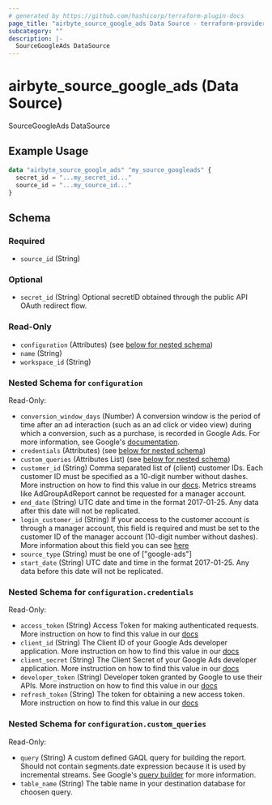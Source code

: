 ```yaml
---
# generated by https://github.com/hashicorp/terraform-plugin-docs
page_title: "airbyte_source_google_ads Data Source - terraform-provider-airbyte"
subcategory: ""
description: |-
  SourceGoogleAds DataSource
---
```


# airbyte_source_google_ads (Data Source)

SourceGoogleAds DataSource

## Example Usage

```terraform
data "airbyte_source_google_ads" "my_source_googleads" {
  secret_id = "...my_secret_id..."
  source_id = "...my_source_id..."
}
```

<!-- schema generated by tfplugindocs -->
## Schema

### Required

- `source_id` (String)

### Optional

- `secret_id` (String) Optional secretID obtained through the public API OAuth redirect flow.

### Read-Only

- `configuration` (Attributes) (see [below for nested schema](#nestedatt--configuration))
- `name` (String)
- `workspace_id` (String)

<a id="nestedatt--configuration"></a>
### Nested Schema for `configuration`

Read-Only:

- `conversion_window_days` (Number) A conversion window is the period of time after an ad interaction (such as an ad click or video view) during which a conversion, such as a purchase, is recorded in Google Ads. For more information, see Google's <a href="https://support.google.com/google-ads/answer/3123169?hl=en">documentation</a>.
- `credentials` (Attributes) (see [below for nested schema](#nestedatt--configuration--credentials))
- `custom_queries` (Attributes List) (see [below for nested schema](#nestedatt--configuration--custom_queries))
- `customer_id` (String) Comma separated list of (client) customer IDs. Each customer ID must be specified as a 10-digit number without dashes. More instruction on how to find this value in our <a href="https://docs.airbyte.com/integrations/sources/google-ads#setup-guide">docs</a>. Metrics streams like AdGroupAdReport cannot be requested for a manager account.
- `end_date` (String) UTC date and time in the format 2017-01-25. Any data after this date will not be replicated.
- `login_customer_id` (String) If your access to the customer account is through a manager account, this field is required and must be set to the customer ID of the manager account (10-digit number without dashes). More information about this field you can see <a href="https://developers.google.com/google-ads/api/docs/concepts/call-structure#cid">here</a>
- `source_type` (String) must be one of ["google-ads"]
- `start_date` (String) UTC date and time in the format 2017-01-25. Any data before this date will not be replicated.

<a id="nestedatt--configuration--credentials"></a>
### Nested Schema for `configuration.credentials`

Read-Only:

- `access_token` (String) Access Token for making authenticated requests. More instruction on how to find this value in our <a href="https://docs.airbyte.com/integrations/sources/google-ads#setup-guide">docs</a>
- `client_id` (String) The Client ID of your Google Ads developer application. More instruction on how to find this value in our <a href="https://docs.airbyte.com/integrations/sources/google-ads#setup-guide">docs</a>
- `client_secret` (String) The Client Secret of your Google Ads developer application. More instruction on how to find this value in our <a href="https://docs.airbyte.com/integrations/sources/google-ads#setup-guide">docs</a>
- `developer_token` (String) Developer token granted by Google to use their APIs. More instruction on how to find this value in our <a href="https://docs.airbyte.com/integrations/sources/google-ads#setup-guide">docs</a>
- `refresh_token` (String) The token for obtaining a new access token. More instruction on how to find this value in our <a href="https://docs.airbyte.com/integrations/sources/google-ads#setup-guide">docs</a>


<a id="nestedatt--configuration--custom_queries"></a>
### Nested Schema for `configuration.custom_queries`

Read-Only:

- `query` (String) A custom defined GAQL query for building the report. Should not contain segments.date expression because it is used by incremental streams. See Google's <a href="https://developers.google.com/google-ads/api/fields/v11/overview_query_builder">query builder</a> for more information.
- `table_name` (String) The table name in your destination database for choosen query.


